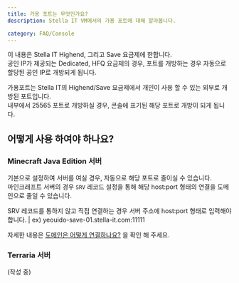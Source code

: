 ```yaml
---
title: 가용 포트는 무엇인가요?
description: Stella IT VM에서의 가용 포트에 대해 알아봅니다.

category: FAQ/Console
---
```


<alert type="warning">
이 내용은 Stella IT Highend, 그리고 Save 요금제에 한합니다.<br>
공인 IP가 제공되는 Dedicated, HFQ 요금제의 경우, 포트를 개방하는 경우 자동으로 할당된 공인 IP로 개방되게 됩니다.
</alert>

가용포트는 Stella IT의 Highend/Save 요금제에서 개인이 사용 할 수 있는 외부로 개방된 포트입니다.  
내부에서 25565 포트로 개방하실 경우, 콘솔에 표기된 해당 포트로 개방이 되게 됩니다.  

## 어떻게 사용 하여야 하나요?
### Minecraft Java Edition 서버
기본으로 설정하여 서버를 여실 경우, 자동으로 해당 포트로 줄이실 수 있습니다.  
마인크래프트 서버의 경우 `SRV` 레코드 설정을 통해 해당 host:port 형태의 연결을 도메인으로 줄일 수 있습니다.  

<alert type="warning">
SRV 레코드를 통하지 않고 직접 연결하는 경우 서버 주소에 host:port 형태로 입력해야합니다. | ex) yeouido-save-01.stella-it.com:11111
</alert>
  
자세한 내용은 [도메인은 어떻게 연결하나요?](/tutorials/minecraft/how-to-connect-domain) 을 확인 해 주세요.

### Terraria 서버
(작성 중)
